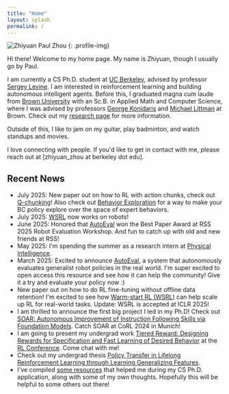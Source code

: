 ```yaml
---
title: "Home"
layout: splash
permalink: /
---
```


<style>
  .profile-img {
    display: block;
    margin: 0 0 50px 0;
    max-width: 100%;
    width: 300px;
    padding: 20px;
  }
  @media (min-width: 768px) {
    .profile-img {
      float: right;
      margin: 0 0 50px 80px;
      padding-left: 20px;
      width: 30%;
      min-width: 330px;
    }
  }
</style>

![Zhiyuan Paul Zhou](./images/new_profile.png)
{: .profile-img}

Hi there! Welcome to my home page. My name is Zhiyuan, though I usually go by Paul.

I am currently a CS Ph.D. student at [UC Berkeley](https://www.berkeley.edu), advised by professor [Sergey Levine](https://people.eecs.berkeley.edu/~svlevine/). I am interested in reinforcement learning and building autonomous intelligent agents.
Before this, I graduated magna cum laude from [Brown University](https://www.brown.edu) with an Sc.B. in Applied Math and Computer Science, where I was advised by professors [George Konidaris](https://cs.brown.edu/people/gdk/) and [Michael Littman](https://www.littmania.com) at Brown. Check out my [research page](/research/) for more information.

Outside of this, I like to jam on my guitar, play badminton, and watch standups and movies.

I love connecting with people. If you'd like to get in contact with me, please reach out at [zhiyuan_zhou at berkeley dot edu].

## Recent News
- July 2025: New paper out on how to RL with action chunks, check out [Q-chunking](https://colinqiyangli.github.io/qc/)! Also check out [Behavior Exploration](https://arxiv.org/abs/2507.09041) for a way to make your BC policy explore over the space of expert behaviors.
- July 2025: [WSRL](/wsrl/) now works on robots!
- June 2025: Honored that [AutoEval](https://auto-eval.github.io) won the Best Paper Award at RSS 2025 Robot Evaluation Workshop. And fun to catch up with old and new friends at RSS!
- May 2025: I'm spending the summer as a research intern at [Physical Intelligence](https://pi.website).
- March 2025: Excited to announce [AutoEval](https://auto-eval.github.io), a system that autonomously evaluates generalist robot policies in the real world. I'm super excited to open access this resource and see how it can help the community! Give it a try and evaluate your policy now :)
- New paper out on how to do RL fine-tuning without offline data retention! I'm excited to see how [Warm-start RL (WSRL)](http://arxiv.org/abs/2412.07762) can help scale up RL for real-world tasks. Update: WSRL is accepted at ICLR 2025!
- I am thrilled to announce the first big project I led in my Ph.D! Check out [SOAR: Autonomous Improvement of Instruction Following Skills via Foundation Models](https://auto-improvement.github.io). Catch SOAR at CoRL 2024 in Munich! 
- I am going to present my undergrad work [Tiered Reward: Designing Rewards for Specification and Fast Learning of Desired Behavior](/tiered_reward/) at the [RL Conference](https://rl-conference.cc). Come chat with me!
- Check out my undergrad thesis [Policy Transfer in Lifelong Reinforcement Learning through Learning Generalizing Features](https://cs.brown.edu/media/filer_public/c2/72/c272a1f8-1186-4a85-8f97-cfe8a1a7278a/zhouzhiyuan_honors_thesis.pdf).
- I've compiled [some resources](/grad_school_apps/) that helped me during my CS Ph.D. application, along with some of my own thoughts. Hopefully this will be helpful to some others out there!
<!-- - I'm honored that our paper [Designing Rewards for Fast Learning](https://arxiv.org/abs/2205.15400?context=cs.AI) is selected for oral presentation at RLDM2022! Check out the [recording](https://brown.hosted.panopto.com/Panopto/Pages/Viewer.aspx?id=7adfa2ab-3dde-46ab-b69e-aea800efe5ef) at 1:20:22. -->
<!-- - Our work [Characterizing the Action-Generalization Gap in Deep Q-Learning](https://arxiv.org/abs/2205.05588) is accepted into RLDM2022! -->